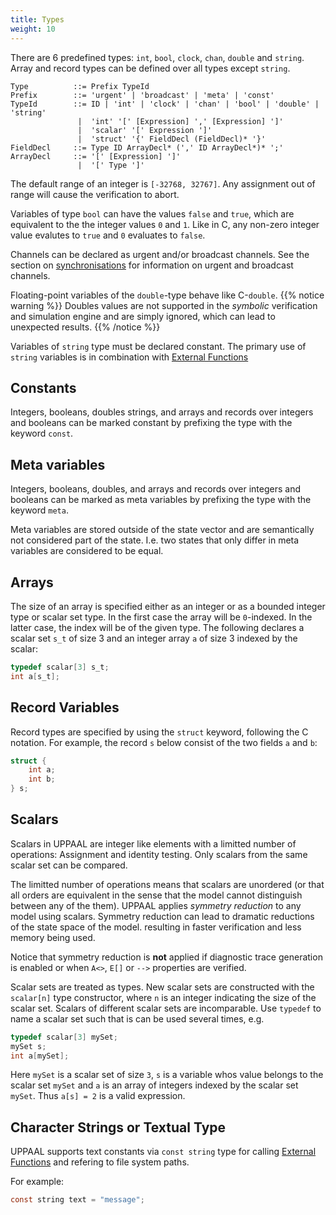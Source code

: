 ```yaml
---
title: Types
weight: 10
---
```


There are 6 predefined types: `int`, `bool`, `clock`, `chan`, `double` and `string`. Array and record types can be defined over all types except `string`.

```EBNF
Type          ::= Prefix TypeId
Prefix        ::= 'urgent' | 'broadcast' | 'meta' | 'const'
TypeId        ::= ID | 'int' | 'clock' | 'chan' | 'bool' | 'double' | 'string'
               |  'int' '[' [Expression] ',' [Expression] ']'
               |  'scalar' '[' Expression ']'
               |  'struct' '{' FieldDecl (FieldDecl)* '}'
FieldDecl     ::= Type ID ArrayDecl* (',' ID ArrayDecl*)* ';'
ArrayDecl     ::= '[' [Expression] ']'
               |  '[' Type ']'
```

The default range of an integer is `[-32768, 32767]`. Any assignment out of range will cause the verification to abort.

Variables of type `bool` can have the values `false` and `true`, which are equivalent to the the integer values `0` and `1`. Like in C, any non-zero integer value evalutes to `true` and `0` evaluates to `false`.

Channels can be declared as urgent and/or broadcast channels. See the section on [synchronisations](/language-reference/system-description/templates/edges/#synchronisations) for information on urgent and broadcast channels.

Floating-point variables of the `double`-type behave like C-`double`.
{{% notice warning %}}
Doubles values are not supported in the _symbolic_ verification and simulation engine and are simply ignored, which can lead to unexpected results.
{{% /notice %}}



Variables of `string` type must be declared constant. The primary use of `string` variables is in combination with [External Functions](ExternalFunctions.html)

## Constants

Integers, booleans, doubles strings, and arrays and records over integers and booleans can be marked constant by prefixing the type with the keyword `const`.

## Meta variables

Integers, booleans, doubles, and arrays and records over integers and booleans can be marked as meta variables by prefixing the type with the keyword `meta`.

Meta variables are stored outside of the state vector and are semantically not considered part of the state. I.e. two states that only differ in meta variables are considered to be equal.

## Arrays

The size of an array is specified either as an integer or as a bounded integer type or scalar set type. In the first case the array will be `0`-indexed. In the latter case, the index will be of the given type. The following declares a scalar set `s_t` of size 3 and an integer array `a` of size 3 indexed by the scalar:

```c
typedef scalar[3] s_t;
int a[s_t];
```

## Record Variables

Record types are specified by using the `struct` keyword, following the C notation. For example, the record `s` below consist of the two fields `a` and `b`:

```c
struct {
    int a;
    int b;
} s;
```

## Scalars

Scalars in UPPAAL are integer like elements with a limitted number of operations: Assignment and identity testing. Only scalars from the same scalar set can be compared.

The limitted number of operations means that scalars are unordered (or that all orders are equivalent in the sense that the model cannot distinguish between any of the them). UPPAAL applies _symmetry reduction_ to any model using scalars. Symmetry reduction can lead to dramatic reductions of the state space of the model. resulting in faster verification and less memory being used.

Notice that symmetry reduction is **not** applied if diagnostic trace generation is enabled or when `A<>`, `E[]` or `-->` properties are verified.

Scalar sets are treated as types. New scalar sets are constructed with the `scalar[n]` type constructor, where `n` is an integer indicating the size of the scalar set. Scalars of different scalar sets are incomparable. Use `typedef` to name a scalar set such that is can be used several times, e.g.

```c
typedef scalar[3] mySet;
mySet s;
int a[mySet];
```

Here `mySet` is a scalar set of size `3`, `s` is a variable whos value belongs to the scalar set `mySet` and `a` is an array of integers indexed by the scalar set `mySet`. Thus `a[s] = 2` is a valid expression.

## Character Strings or Textual Type

UPPAAL supports text constants via `const string` type for calling [External Functions](ExternalFunctions.html) and refering to file system paths.

For example:
```c
const string text = "message";
```
